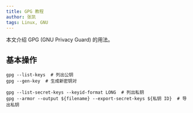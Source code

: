 ```yaml
---
title: GPG 教程
author: 张凯
tags: Linux, GNU
---
```


本文介绍 GPG (GNU Privacy Guard) 的用法。

<!--more-->

## 基本操作

```
gpg --list-keys  # 列出公钥
gpg --gen-key  # 生成新密钥对

gpg --list-secret-keys --keyid-format LONG  # 列出私钥
gpg --armor --output ${filename} --export-secret-keys ${私钥 ID}  # 导出私钥
```
